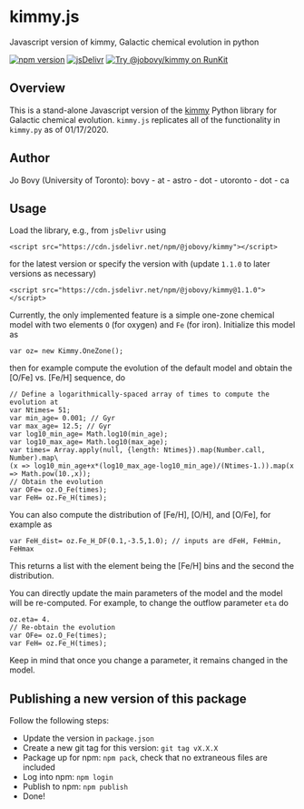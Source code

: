 # kimmy.js
Javascript version of kimmy, Galactic chemical evolution in python

[![npm version](https://badge.fury.io/js/%40jobovy%2Fkimmy.svg)](https://badge.fury.io/js/%40jobovy%2Fkimmy)
[![jsDelivr](https://badgen.net/jsdelivr/v/npm/@jobovy/kimmy)](https://www.jsdelivr.com/package/npm/@jobovy/kimmy)
[![Try @jobovy/kimmy on RunKit](https://badge.runkitcdn.com/@jobovy/kimmy.svg)](https://npm.runkit.com/@jobovy/kimmy)

## Overview

This is a stand-alone Javascript version of the
[kimmy](https://github.com/jobovy/kimmy) Python library for Galactic
chemical evolution. ``kimmy.js`` replicates all of the functionality
in ``kimmy.py`` as of 01/17/2020.

## Author

Jo Bovy (University of Toronto): bovy - at - astro - dot - utoronto - dot - ca

## Usage

Load the library, e.g., from ``jsDelivr`` using
```
<script src="https://cdn.jsdelivr.net/npm/@jobovy/kimmy"></script>
```
for the latest version or specify the version with (update ``1.1.0`` to later versions as necessary)
```
<script src="https://cdn.jsdelivr.net/npm/@jobovy/kimmy@1.1.0"></script>
```

Currently, the only implemented feature is a simple one-zone chemical
model with two elements ``O`` (for oxygen) and ``Fe`` (for
iron). Initialize this model as
```
var oz= new Kimmy.OneZone();
```
then for example compute the evolution of the default model and obtain
the [O/Fe] vs. [Fe/H] sequence, do
```
// Define a logarithmically-spaced array of times to compute the evolution at
var Ntimes= 51;
var min_age= 0.001; // Gyr
var max_age= 12.5; // Gyr
var log10_min_age= Math.log10(min_age);
var log10_max_age= Math.log10(max_age);
var times= Array.apply(null, {length: Ntimes}).map(Number.call, Number).map\
(x => log10_min_age+x*(log10_max_age-log10_min_age)/(Ntimes-1.)).map(x => Math.pow(10.,x));
// Obtain the evolution
var OFe= oz.O_Fe(times);
var FeH= oz.Fe_H(times);
```

You can also compute the distribution of [Fe/H], [O/H], and [O/Fe],
for example as
```
var FeH_dist= oz.Fe_H_DF(0.1,-3.5,1.0); // inputs are dFeH, FeHmin, FeHmax
```
This returns a list with the element being the [Fe/H] bins and the
second the distribution.

You can directly update the main parameters of the model and the model
will be re-computed. For example, to change the outflow parameter
``eta`` do
```
oz.eta= 4.
// Re-obtain the evolution
var OFe= oz.O_Fe(times);
var FeH= oz.Fe_H(times);
```
Keep in mind that once you change a parameter, it remains changed in
the model.

## Publishing a new version of this package

Follow the following steps:

* Update the version in ``package.json``
* Create a new git tag for this version: ``git tag vX.X.X``
* Package up for npm: ``npm pack``, check that no extraneous files are included
* Log into npm: ``npm login``
* Publish to npm: ``npm publish``
* Done!
